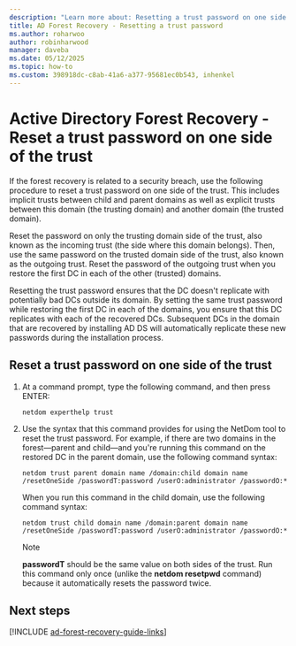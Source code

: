 ```yaml
---
description: "Learn more about: Resetting a trust password on one side of the trust"
title: AD Forest Recovery - Resetting a trust password
ms.author: roharwoo
author: robinharwood
manager: daveba
ms.date: 05/12/2025
ms.topic: how-to
ms.custom: 398918dc-c8ab-41a6-a377-95681ec0b543, inhenkel
---
```


# Active Directory Forest Recovery - Reset a trust password on one side of the trust

 If the forest recovery is related to a security breach, use the following procedure to reset a trust password on one side of the trust. This includes implicit trusts between child and parent domains as well as explicit trusts between this domain (the trusting domain) and another domain (the trusted domain).

 Reset the password on only the trusting domain side of the trust, also known as the incoming trust (the side where this domain belongs). Then, use the same password on the trusted domain side of the trust, also known as the outgoing trust. Reset the password of the outgoing trust when you restore the first DC in each of the other (trusted) domains.

 Resetting the trust password ensures that the DC doesn't replicate with potentially bad DCs outside its domain. By setting the same trust password while restoring the first DC in each of the domains, you ensure that this DC replicates with each of the recovered DCs. Subsequent DCs in the domain that are recovered by installing AD DS will automatically replicate these new passwords during the installation process.

## Reset a trust password on one side of the trust

1. At a command prompt, type the following command, and then press ENTER:

   ```cli
   netdom experthelp trust
   ```

1. Use the syntax that this command provides for using the NetDom tool to reset the trust password.
   For example, if there are two domains in the forest—parent and child—and you're running this command on the restored DC in the parent domain, use the following command syntax:

   ```cli
   netdom trust parent domain name /domain:child domain name /resetOneSide /passwordT:password /userO:administrator /passwordO:*
   ```

   When you run this command in the child domain, use the following command syntax:

   ```cli
   netdom trust child domain name /domain:parent domain name /resetOneSide /passwordT:password /userO:administrator /passwordO:*
   ```

   > [!NOTE]
   > **passwordT** should be the same value on both sides of the trust. Run this command only once (unlike the **netdom resetpwd** command) because it automatically resets the password twice.

## Next steps

[!INCLUDE [ad-forest-recovery-guide-links](includes/ad-forest-recovery-guide-links.md)]
